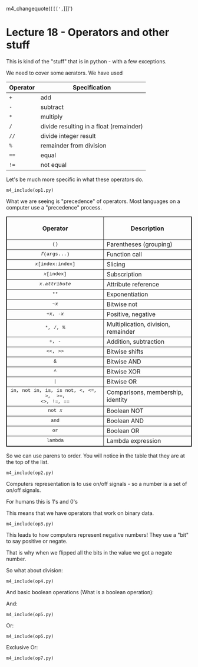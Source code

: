 m4_changequote(`[[[',`]]]')

<style>
.pagebreak { page-break-before: always; }
.half { height: 200px; }
</style>

# Lecture 18 - Operators and other stuff

This is kind of the "stuff" that is in python - with a few exceptions.

We need to cover some aerators.  We have used

| Operator | Specification |
|----------|----------------------|
| `+`      | add |
| `-`      | subtract |
| `*`      | multiply |
| `/`      | divide resulting in a float (remainder) |
| `//`     | divide integer result |
| `%`      | remainder from division |
| `==`     | equal |
| `!=`     | not equal |

Let's be much more specific in what these operators do.

```
m4_include(op1.py)
```

What we are seeing is "precedence" of operators.  Most languages
on a computer use a "precedence" process.  

<div class="pagebreak"> </div>
<table border="1" cellspacing="0" width="50%" cellpadding="2" style="border-collapse: collapse" bordercolor="#111111">
            <tbody><tr>
              <th>
                <p align="center"><b>Operator</b></p>
              </th>
              <th>
                <b>Description</b></th>
            </tr>
            <tr>
              <td align="center"><font face="Courier New" size="2">()</font></td>
              <td>Parentheses (grouping)</td>
            </tr>
            <tr>
              <td align="center"><font face="Courier New" size="2"><i>f</i>(args...)</font></td>
              <td>Function call</td>
            </tr>
            <tr>
              <td align="center"><font face="Courier New" size="2"><i>x</i>[index:index]</font></td>
              <td>Slicing</td>
            </tr>
            <tr>
              <td align="center"><font face="Courier New" size="2"><i>x</i>[index]</font></td>
              <td>Subscription</td>
            </tr>
            <tr>
              <td align="center"><i><font face="Courier New" size="2">
				x.attribute</font></i></td>
              <td>Attribute reference</td>
            </tr>
            <tr>
              <td align="center"><font face="Courier New" size="2">**</font></td>
              <td>Exponentiation</td>
            </tr>
            <tr>
              <td align="center"><font face="Courier New" size="2">~<i>x</i></font></td>
              <td>Bitwise not</td>
            </tr>
            <tr>
              <td align="center"><font face="Courier New" size="2">+<i>x</i>, -<i>x</i></font></td>
              <td>Positive, negative</td>
            </tr>
            <tr>
              <td align="center"><font face="Courier New" size="2">*, /,
              %</font></td>
              <td>Multiplication, division, remainder </td>
            </tr>
            <tr>
              <td align="center"><font face="Courier New" size="2">+,
              -</font></td>
              <td>Addition, subtraction</td>
            </tr>
            <tr>
              <td align="center"><font face="Courier New" size="2">&lt;&lt;,
              &gt;&gt;</font></td>
              <td>Bitwise shifts</td>
            </tr>
            <tr>
              <td align="center"><font face="Courier New" size="2">&amp;</font></td>
              <td>Bitwise AND</td>
            </tr>
            <tr>
              <td align="center"><font face="Courier New" size="2">^</font></td>
              <td>Bitwise XOR</td>
            </tr>
            <tr>
              <td align="center"><font face="Courier New" size="2">|</font></td>
              <td>Bitwise OR</td>
            </tr>
            <tr>
              <td align="center"><font face="Courier New" size="2">in, not in, is, is not, &lt;, &lt;=,&nbsp;  
				&gt;,&nbsp; &gt;=,<br>
				&lt;&gt;, !=, ==</font></td>
              <td>Comparisons, membership, identity</td>
            </tr>
            <tr>              
			   <td align="center"><font face="Courier New" size="2">not <i>x</i></font></td>
              <td>Boolean NOT</td>
            </tr>
            <tr>
              <td align="center"><font face="Courier New" size="2">and</font></td>
              <td>Boolean AND</td>
            </tr>
            <tr>
              <td align="center"><font face="Courier New" size="2">or</font></td>
              <td>Boolean OR</td>
            </tr>
            <tr>
              <td align="center"><font face="Courier New" size="2">lambda</font></td>
              <td>Lambda expression</td>
            </tr>
            </tbody>
</table>


So we can use parens to order.  You will notice in the table that they are at the top of the list.


```
m4_include(op2.py)
```

Computers representation is to use on/off signals - so a number is a set of on/off signals.

For humans this is 1's and 0's 

This means that we have operators that work on binary data.


```
m4_include(op3.py)
```

This leads to how computers represent negative numbers!  They use a "bit" to say positive
or negate.

That is why when we flipped all the bits in the value we got a negate number.



So what about division:

```
m4_include(op4.py)
```

And basic boolean operations (What is a boolean operation):

And:

```
m4_include(op5.py)

```

Or:

```
m4_include(op6.py)

```






Exclusive Or:

```
m4_include(op7.py)

```





